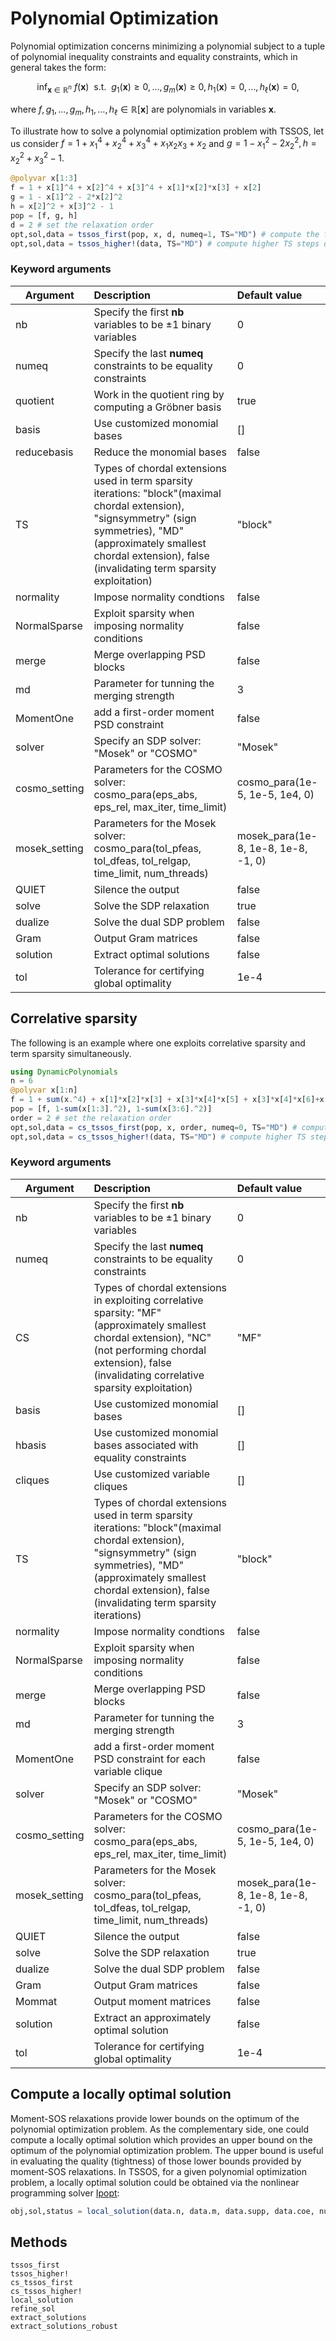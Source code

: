 # Polynomial Optimization

Polynomial optimization concerns minimizing a polynomial subject to a tuple of polynomial inequality constraints and equality constraints, which in general takes the form:

$$\mathrm{inf}_{\mathbf{x}\in\mathbb{R}^n}\ f(\mathbf{x})\ \text{ s.t. }\ g_1(\mathbf{x})\ge0,\ldots,g_m(\mathbf{x})\ge0,h_1(\mathbf{x})=0,\ldots,h_{\ell}(\mathbf{x})=0,$$

where $f,g_1,\ldots,g_m,h_1,\ldots,h_{\ell}\in\mathbb{R}[\mathbf{x}]$ are polynomials in variables $\mathbf{x}$.

To illustrate how to solve a polynomial optimization problem with TSSOS, let us consider $f=1+x_1^4+x_2^4+x_3^4+x_1x_2x_3+x_2$ and $g=1-x_1^2-2x_2^2, h=x_2^2+x_3^2-1$.

```Julia
@polyvar x[1:3]
f = 1 + x[1]^4 + x[2]^4 + x[3]^4 + x[1]*x[2]*x[3] + x[2]
g = 1 - x[1]^2 - 2*x[2]^2
h = x[2]^2 + x[3]^2 - 1
pop = [f, g, h]
d = 2 # set the relaxation order
opt,sol,data = tssos_first(pop, x, d, numeq=1, TS="MD") # compute the first TS step of the TSSOS hierarchy
opt,sol,data = tssos_higher!(data, TS="MD") # compute higher TS steps of the TSSOS hierarchy
```

### Keyword arguments
Argument | Description | Default value
--- | :--- | :---
nb | Specify the first **nb** variables to be $\pm1$ binary variables | 0
numeq | Specify the last **numeq** constraints to be equality constraints | 0
quotient | Work in the quotient ring by computing a Gröbner basis | true
basis | Use customized monomial bases | []
reducebasis | Reduce the monomial bases | false
TS | Types of chordal extensions used in term sparsity iterations: "block"(maximal chordal extension), "signsymmetry" (sign symmetries), "MD" (approximately smallest chordal extension), false (invalidating term sparsity exploitation) | "block"
normality | Impose normality condtions | false
NormalSparse | Exploit sparsity when imposing normality conditions | false
merge | Merge overlapping PSD blocks | false
md | Parameter for tunning the merging strength | 3
MomentOne | add a first-order moment PSD constraint | false
solver | Specify an SDP solver: "Mosek" or "COSMO" | "Mosek"
cosmo_setting | Parameters for the COSMO solver: cosmo_para(eps_abs, eps_rel, max_iter, time_limit) | cosmo_para(1e-5, 1e-5, 1e4, 0)
mosek_setting | Parameters for the Mosek solver: cosmo_para(tol_pfeas, tol_dfeas, tol_relgap, time_limit, num_threads) | mosek_para(1e-8, 1e-8, 1e-8, -1, 0)
QUIET | Silence the output| false
solve | Solve the SDP relaxation | true
dualize | Solve the dual SDP problem | false
Gram | Output Gram matrices | false
solution | Extract optimal solutions | false
tol | Tolerance for certifying global optimality | 1e-4

## Correlative sparsity
The following is an example where one exploits correlative sparsity and term sparsity simultaneously.

```Julia
using DynamicPolynomials
n = 6
@polyvar x[1:n]
f = 1 + sum(x.^4) + x[1]*x[2]*x[3] + x[3]*x[4]*x[5] + x[3]*x[4]*x[6]+x[3]*x[5]*x[6] + x[4]*x[5]*x[6]
pop = [f, 1-sum(x[1:3].^2), 1-sum(x[3:6].^2)]
order = 2 # set the relaxation order
opt,sol,data = cs_tssos_first(pop, x, order, numeq=0, TS="MD") # compute the first TS step of the CS-TSSOS hierarchy
opt,sol,data = cs_tssos_higher!(data, TS="MD") # compute higher TS steps of the CS-TSSOS hierarchy
```

### Keyword arguments
Argument | Description | Default value
--- | :--- | :---
nb | Specify the first **nb** variables to be $\pm1$ binary variables | 0
numeq | Specify the last **numeq** constraints to be equality constraints | 0
CS | Types of chordal extensions in exploiting correlative sparsity: "MF" (approximately smallest chordal extension), "NC" (not performing chordal extension), false (invalidating correlative sparsity exploitation) | "MF"
basis | Use customized monomial bases | []
hbasis | Use customized monomial bases associated with equality constraints | []
cliques | Use customized variable cliques | []
TS | Types of chordal extensions used in term sparsity iterations: "block"(maximal chordal extension), "signsymmetry" (sign symmetries), "MD" (approximately smallest chordal extension), false (invalidating term sparsity iterations) | "block"
normality | Impose normality condtions | false
NormalSparse | Exploit sparsity when imposing normality conditions | false
merge | Merge overlapping PSD blocks | false
md | Parameter for tunning the merging strength | 3
MomentOne | add a first-order moment PSD constraint for each variable clique | false
solver | Specify an SDP solver: "Mosek" or "COSMO" | "Mosek"
cosmo_setting | Parameters for the COSMO solver: cosmo_para(eps_abs, eps_rel, max_iter, time_limit) | cosmo_para(1e-5, 1e-5, 1e4, 0)
mosek_setting | Parameters for the Mosek solver: cosmo_para(tol_pfeas, tol_dfeas, tol_relgap, time_limit, num_threads) | mosek_para(1e-8, 1e-8, 1e-8, -1, 0)
QUIET | Silence the output| false
solve | Solve the SDP relaxation | true
dualize | Solve the dual SDP problem | false
Gram | Output Gram matrices | false
Mommat | Output moment matrices | false
solution | Extract an approximately optimal solution | false
tol | Tolerance for certifying global optimality | 1e-4

## Compute a locally optimal solution
Moment-SOS relaxations provide lower bounds on the optimum of the polynomial optimization problem. As the complementary side, one could compute a locally optimal solution which provides an upper bound on the optimum of the polynomial optimization problem. The upper bound is useful in evaluating the quality (tightness) of those lower bounds provided by moment-SOS relaxations. In TSSOS, for a given polynomial optimization problem, a locally optimal solution could be obtained via the nonlinear programming solver [Ipopt](https://github.com/jump-dev/Ipopt.jl):

```Julia
obj,sol,status = local_solution(data.n, data.m, data.supp, data.coe, numeq=data.numeq, startpoint=rand(data.n))
```

## Methods
```@docs
tssos_first
tssos_higher!
cs_tssos_first
cs_tssos_higher!
local_solution
refine_sol
extract_solutions
extract_solutions_robust
```
